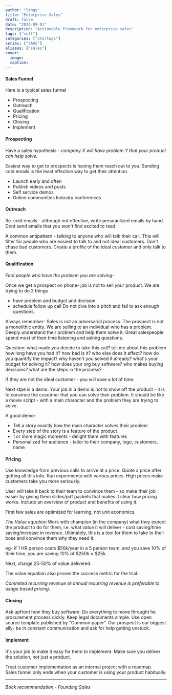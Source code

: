 ```yaml
---
author: "Sangy"
title: "Enterprise Sales"
draft: false
date: "2024-09-01"
description: "Actionable framework for enterprise sales"
tags: ["self"]
categories: ["startups"]
series: ["SAAS"]
aliases: ["sales"]
cover:
  image: 
  caption:
---
```


#### Sales Funnel
Here is a typical sales funnel

- Prospecting
- Outreach
- Qualification
- Pricing
- Closing
- Implement


#### Prospecting
Have a sales hypothesis - _company X will have problem Y that your product can help solve._

Easiest way to get to prospects is having them reach out to you.  Sending cold emails is the least effective way to get their attention.
- Launch early and often
- Publish videos and posts
- Self service demos
- Online communities
Industry conferences

#### Outreach
Re. cold emails - although not effective, write persoanlized emails by hand. Dont send emails that you won't find excited to read. 

A common antipattern - talking to anyone who will talk their call. This will filter for people who are easiest to talk to and not ideal customers. Don't chase bad customers. Create a profile of the ideal customer and only talk to them. 

#### Qualification
_Find people who have the problem you are solving-_

Once we get a prospect on phone- job is not to sell your product. We are trying to do 3 things
- have problem and budget and decision
- schedule follow up call
Do not dive into a pitch and fail to ask enough questions.

Always remember- Sales is not an adversarial process. The prospect is not a monolithic entity. We are selling to an individual who has a problem. Deeply understand their problem and help them solve it. 
Great salespeople spend most of their time listening and asking questions.

Question:
what made you decide to take this call?
tell me about this problem
how long have you had it?
how bad is it?
who else does it affect?
how do you quantify the impact?
why haven't you solved it already?
what's your budget for solving it?
how does your org buy software?
who makes buying decisions?
what are the steps in the process?

If they are not the ideal customer - you will save a lot of time.

Next stpe is a demo.
Your job in a demo is not to show off the product - it is to convince the cusotmer that you can solve their problem. 
It should be like a movie script - with a main character and the problem they are trying to solve.

A good demo- 
- Tell a story exactly how the main character solves their problem
- Every step of the story is a feature of the product 
- 1 or more magic moments - delight them with features
- Personalized for audience - tailor to their company, logo, customers, name


#### Pricing
Use knowledge from previous calls to arrive at a price. Quote a price after getting all this info. Run experiments with various prices.
High prices make customers take you more seriously. 

User will take it back to their team to convince them - so make their job easier by giving them slides/pdf packets that makes it clear how pricing works. Include an overview of product and benefits of using it.

First few sales are optimized for learning, not unit economics.

_The Value equation_
Work with champion (in the company) what they expect the product to do for them, i.e. what value it will deliver - cost saving/time saving/increase in revenue. Ultimately, this is a tool for them to take to their boss and convince them why they need it. 

eg- if 1 HR person costs $50k/year in a 5 person team, and you save 10% of their time, you are saving 10% of $250k = $25k. 

Next, charge 25-50% of value delivered.  

The value equation also proves the success metric for the trial. 

_Commited recurring revenue or annual recurring revenue is preferable to usage based pricing._

#### Closing
Ask upfront how they buy software. Do everything to move throught he procurement process qickly.
Keep legal documents simple. Use open source template published by "Common paper". 
Our prospect is our biggest ally- be in constant communication and ask for help getting unstuck.

#### Implement
It's your job to make it easy for them to implement. Make sure you deliver the solution, not just a product. 

Treat customer implementation as an internal project with a roadmap.  
Sales funnel only ends when your customer is using your product habitually. 

---
_Book recommendation - Founding Sales_
